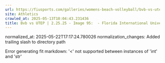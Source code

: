 ```yaml
---
url: https://fiusports.com/galleries/womens-beach-volleyball/bvb-vs-utep-2-25-25/image-95/356/62775/
site: Athletics
crawled_at: 2025-05-13T10:04:43.231436
title: Bvb vs UTEP | 2.25.25 - Image 95:  - Florida International University
---
```

normalized_at: 2025-05-22T17:17:24.780026
normalization_changes: Added trailing slash to directory path

Error generating fit markdown: '<' not supported between instances of 'int' and 'str'